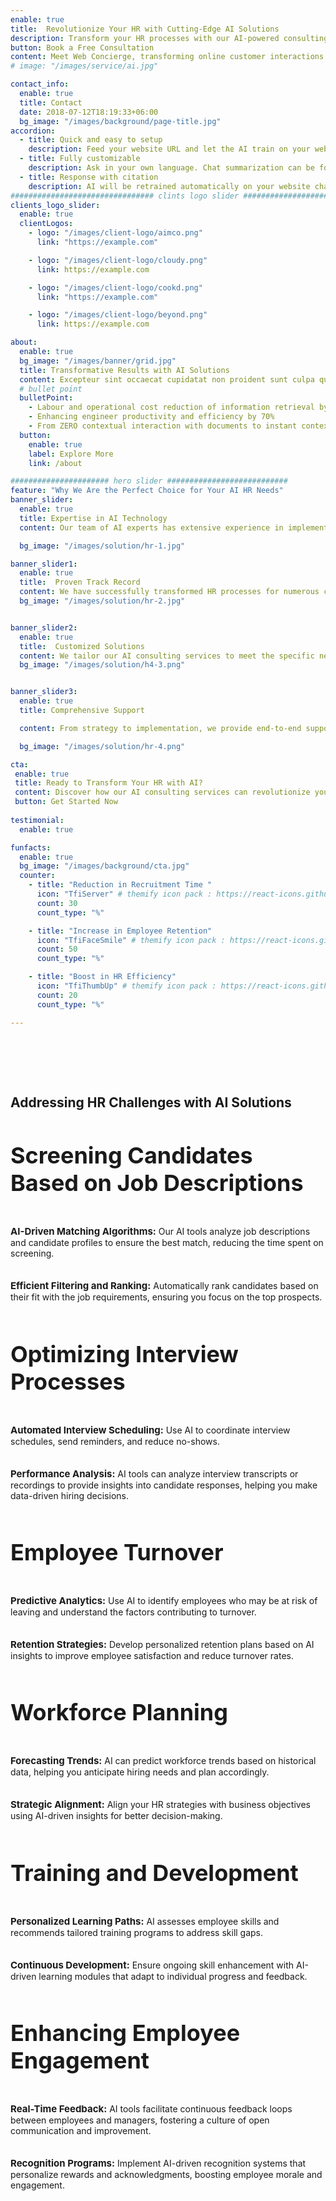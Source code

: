 ```yaml
---
enable: true
title:  Revolutionize Your HR with Cutting-Edge AI Solutions
description: Transform your HR processes with our AI-powered consulting services tailored to your unique business needs.
button: Book a Free Consultation
content: Meet Web Concierge, transforming online customer interactions with its advanced website bot, powered by RagWorks technology.
# image: "/images/service/ai.jpg"

contact_info:
  enable: true
  title: Contact
  date: 2018-07-12T18:19:33+06:00
  bg_image: "/images/background/page-title.jpg"
accordion:
  - title: Quick and easy to setup
    description: Feed your website URL and let the AI train on your website. Then embed the AI bot in your website.
  - title: Fully customizable
    description: Ask in your own language. Chat summarization can be forwarded to your sales/marketing teams.
  - title: Response with citation
    description: AI will be retrained automatically on your website changes and AI will answer with the accurate citation on your website.
################################ clints logo slider ################################
clients_logo_slider:
  enable: true
  clientLogos:
    - logo: "/images/client-logo/aimco.png"
      link: "https://example.com"

    - logo: "/images/client-logo/cloudy.png"
      link: https://example.com

    - logo: "/images/client-logo/cookd.png"
      link: "https://example.com"

    - logo: "/images/client-logo/beyond.png"
      link: https://example.com

about:
  enable: true
  bg_image: "/images/banner/grid.jpg"
  title: Transformative Results with AI Solutions
  content: Excepteur sint occaecat cupidatat non proident sunt culpa qui officia deserunt mollit anim id est laborum.
  # bullet point
  bulletPoint:
    - Labour and operational cost reduction of information retrieval by 80%
    - Enhancing engineer productivity and efficiency by 70%
    - From ZERO contextual interaction with documents to instant contextual response
  button:
    enable: true
    label: Explore More
    link: /about

###################### hero slider ###########################
feature: "Why We Are the Perfect Choice for Your AI HR Needs"
banner_slider:
  enable: true
  title: Expertise in AI Technology
  content: Our team of AI experts has extensive experience in implementing AI solutions in the HR sector.

  bg_image: "/images/solution/hr-1.jpg"

banner_slider1:
  enable: true
  title:  Proven Track Record
  content: We have successfully transformed HR processes for numerous clients, delivering measurable results.
  bg_image: "/images/solution/hr-2.jpg"


banner_slider2:
  enable: true
  title:  Customized Solutions
  content: We tailor our AI consulting services to meet the specific needs of your business.
  bg_image: "/images/solution/h4-3.png"


banner_slider3:
  enable: true
  title: Comprehensive Support

  content: From strategy to implementation, we provide end-to-end support for your AI HR initiatives.

  bg_image: "/images/solution/hr-4.png"

cta:
 enable: true
 title: Ready to Transform Your HR with AI? 
 content: Discover how our AI consulting services can revolutionize your HR processes. Get started today!
 button: Get Started Now
 
testimonial:
  enable: true

funfacts:
  enable: true
  bg_image: "/images/background/cta.jpg"
  counter:
    - title: "Reduction in Recruitment Time "
      icon: "TfiServer" # themify icon pack : https://react-icons.github.io/react-icons/icons/tfi/
      count: 30
      count_type: "%"

    - title: "Increase in Employee Retention"
      icon: "TfiFaceSmile" # themify icon pack : https://react-icons.github.io/react-icons/icons/tfi/
      count: 50
      count_type: "%"

    - title: "Boost in HR Efficiency"
      icon: "TfiThumbUp" # themify icon pack : https://react-icons.github.io/react-icons/icons/tfi/
      count: 20
      count_type: "%"

---
```


<section class="section">
<h2 class="text-center text-black dark:text-white md:text-4xl text-2xl m-0 md:pb-16 pb-8" id="use-cases">Addressing HR Challenges with AI Solutions
</h2>
<div class="container overlay-content">
<div class="row">
<div class="lg:col-4 mb-5 ">
<div class="rounded-lg dark:bg-[#222C40] sol_card shadow-xl grid place-content-center h-full p-5">

<h3 class="text-xl text-black dark:text-white">Screening Candidates Based on Job Descriptions
</h3>

<p class="dark:text-white"><b>AI-Driven Matching Algorithms:</b> Our AI tools analyze job descriptions and candidate profiles to ensure the best match, reducing the time spent on screening.</p>

<p class="dark:text-white"><b>Efficient Filtering and Ranking:</b>  Automatically rank candidates based on their fit with the job requirements, ensuring you focus on the top prospects.</p>

</div>
</div>
<div class="lg:col-4 mb-5 ">
<div class="rounded-lg dark:bg-[#222C40] sol_card shadow-xl grid place-content-center h-full p-5">

<h3 class="text-xl text-black dark:text-white">Optimizing Interview Processes
</h3>

<p class="dark:text-white"><b>Automated Interview Scheduling:</b> Use AI to coordinate interview schedules, send reminders, and reduce no-shows.</p>

<p class="dark:text-white"><b>Performance Analysis:</b> AI tools can analyze interview transcripts or recordings to provide insights into candidate responses, helping you make data-driven hiring decisions.</p>


</div>
</div>
<div class="lg:col-4 mb-5 ">
<div class="rounded-lg dark:bg-[#222C40] sol_card shadow-xl grid place-content-center h-full p-5">

<h3 class="text-xl text-black dark:text-white">Employee Turnover
</h3>

<p class="dark:text-white"><b>Predictive Analytics:</b> Use AI to identify employees who may be at risk of leaving and understand the factors contributing to turnover.</p>

<p class="dark:text-white"><b>Retention Strategies:</b> Develop personalized retention plans based on AI insights to improve employee satisfaction and reduce turnover rates.</p>


</div>
</div>


<div class="lg:col-4 ml-auto  mb-5 ">
<div class="rounded-lg dark:bg-[#222C40] sol_card shadow-xl grid place-content-center h-full p-5">

<h3 class="text-xl text-black dark:text-white">Workforce Planning
</h3>

<p class="dark:text-white"><b>Forecasting Trends:</b> AI can predict workforce trends based on historical data, helping you anticipate hiring needs and plan accordingly.</p>

<p class="dark:text-white"><b>Strategic Alignment:</b> Align your HR strategies with business objectives using AI-driven insights for better decision-making.</p>

</div>
</div>
<div class="lg:col-4 ml-auto mb-5  ">
<div class="rounded-lg dark:bg-[#222C40] shadow-xl sol_card grid place-content-center h-full p-5">

<h3 class="text-xl text-black dark:text-white"> Training and Development
</h3>

<p class="dark:text-white"><b>Personalized Learning Paths:</b> AI assesses employee skills and recommends tailored training programs to address skill gaps.</p>

<p class="dark:text-white"><b>Continuous Development:</b> Ensure ongoing skill enhancement with AI-driven learning modules that adapt to individual progress and feedback.</p>


</div>
</div>
<div class="lg:col-4 ml-auto  mb-5 ">
<div class="rounded-lg dark:bg-[#222C40] shadow-xl sol_card grid place-content-center h-full p-5">

<h3 class="text-xl text-black dark:text-white">Enhancing Employee Engagement
</h3>

<p class="dark:text-white"><b>Real-Time Feedback:</b> AI tools facilitate continuous feedback loops between employees and managers, fostering a culture of open communication and improvement.</p>

<p class="dark:text-white"><b>Recognition Programs:</b> Implement AI-driven recognition systems that personalize rewards and acknowledgments, boosting employee morale and engagement.</p>


</div>
</div>

</div>
</div>
</section>
 


<style>
h4{
      font-size: 22px;
}
h3{
  font-size: 36px;
}

.content .list-content {
    padding-left: 2.5rem !important;
}

.check {
    color: #00bf52;
    width:30px;
    height:30px;
    margin:auto;
}
    .section {
        padding-top: 4rem;
        padding-bottom: 4rem;
    }
.xmark {
    color: #f00;
    width:30px;
    height:30px;
      margin:auto;
}
#we-are-exceptional{
  margin-top:40px !important;
}
.content ul li::before {
    background-size: 100% !important;
    }
    #features,#benefits,#we-are-exceptional{
      text-align:center;
    }
    b{
      font-size: 17px !important;
    }
    .test span,.test .separator{
      display:none;
    }
    .sol_card p{
      padding:10px 0;
    }
     .sol_card p>b{
      font-size:15px !important;
    }
    #offgrid-ai{
         text-align: center;
    }
     @media(max-width:600px){
       th,td{
        padding: 5px !important;
       }
       td,th{
        font-size:12px !important;
       }
       .section {
    padding-top: 2rem;
    padding-bottom: 2rem;
}
    }
</style>
